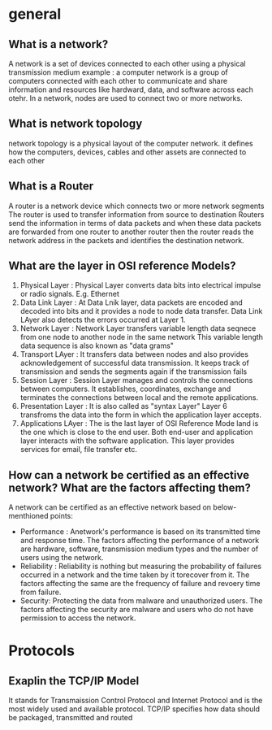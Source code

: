 # general
## What is a network?
A network is a set of devices connected to each other using a physical transmission medium
example : a computer network is a group of computers connected with each other to communicate 
and share information and resources like hardward, data, and software across each otehr.
In a network, nodes are used to connect two or more networks.

## What is network topology
network topology is a physical layout of the computer network.
it defines how the computers, devices, cables and other assets are connected to each other

## What is a Router
A router is a network device which connects two or more network segments
The router is used to transfer information from source to destination
Routers send the information in terms of data packets and when these data packets are forwarded from
one router to another router then the router reads the network address in the packets and identifies
the destination network.

## What are the layer in OSI reference Models?
1. Physical Layer : Physical Layer converts data bits into electrical impulse or radio signals. E.g. Ethernet
2. Data Link Layer : At Data Lnik layer, data packets are encoded and decoded into bits and it provides a node
to node data transfer. Data Link LAyer also detects the errors occurred at Layer 1.
3. Network Layer : Network Layer transfers variable length data seqnece from one node to another node in the same network
This variable length data sequence is also known as "data grams"
4. Transport LAyer : It transfers data between nodes and also provides acknowledgement of successful data transmission.
It keeps track of transmission and sends the segments again if the transmission fails
5. Session Layer : Session Layer manages and controls the connections between computers. It establishes, coordinates,
exchange and terminates the connections between local and the remote applications.
6. Presentation Layer : It is also called as "syntax Layer" Layer 6 transfroms the data into the form in which the
application layer accepts.
7. Applications LAyer : The is the last layer of OSI Reference Mode land is the one which is close to the end user.
Both end-user and application layer interacts with the software application. This layer provides services for email, 
file transfer etc.

## How can a network be certified as an effective network? What are the factors affecting them?
A network can be certified as an effective network based on below-menthioned points:
- Performance : Anetwork's performance is based on its transmitted time and response time. The factors affecting the 
performance of a network are hardware, software, transmission medium types and the number of users using the network.
- Reliability : Reliability is nothing but measuring the probability of failures occurred in a network and the time taken by it torecover from it. The factors affecting the same are the frequency of failure and revoery time from failure.
- Security: Protecting the data from malware and unauthorized users. The factors affecting the security are malware and users who do not have permission to access the network.

# Protocols
## Exaplin the TCP/IP Model
It stands for Transmaission Control Protocol and Internet Protocol and is the most widely used and available protocol.
TCP/IP specifies how data should be packaged, transmitted and routed


